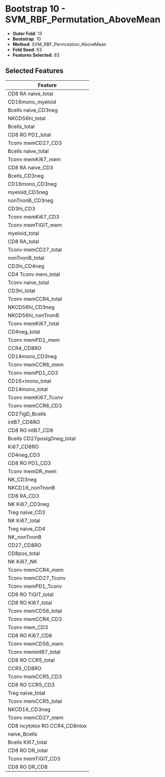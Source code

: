 # Bootstrap 10 - SVM_RBF_Permutation_AboveMean

- **Outer Fold**: 13
- **Bootstrap**: 10
- **Method**: SVM_RBF_Permutation_AboveMean
- **Fold Seed**: 63
- **Features Selected**: 83

## Selected Features

| Feature |
|---------|
| CD8 RA naive_total |
| CD16mono_myeloid |
| Bcells naive_CD3neg |
| NKCD56hi_total |
| Bcells_total |
| CD8 RO PD1_total |
| Tconv memCD27_CD3 |
| Bcells naive_total |
| Tconv memKi67_mem |
| CD8 RA naive_CD3 |
| Bcells_CD3neg |
| CD16mono_CD3neg |
| myeloid_CD3neg |
| nonTnonB_CD3neg |
| CD3hi_CD3 |
| Tconv memKi67_CD3 |
| Tconv memTIGIT_mem |
| myeloid_total |
| CD8 RA_total |
| Tconv memCD27_total |
| nonTnonB_total |
| CD3hi_CD4neg |
| CD4 Tconv mem_total |
| Tconv naive_total |
| CD3hi_total |
| Tconv memCCR4_total |
| NKCD56hi_CD3neg |
| NKCD56hi_nonTnonB |
| Tconv memKi67_total |
| CD4neg_total |
| Tconv memPD1_mem |
| CCR4_CD8RO |
| CD14mono_CD3neg |
| Tconv memCCR6_mem |
| Tconv memPD1_CD3 |
| CD16+mono_total |
| CD14mono_total |
| Tconv memKi67_Tconv |
| Tconv memCCR6_CD3 |
| CD27IgD_Bcells |
| intB7_CD8RO |
| CD8 RO intB7_CD8 |
| Bcells CD27posIgDneg_total |
| Ki67_CD8RO |
| CD4neg_CD3 |
| CD8 RO PD1_CD3 |
| Tconv memDR_mem |
| NK_CD3neg |
| NKCD16_nonTnonB |
| CD8 RA_CD3 |
| NK Ki67_CD3neg |
| Treg naive_CD3 |
| NK Ki67_total |
| Treg naive_CD4 |
| NK_nonTnonB |
| CD27_CD8RO |
| CD8pos_total |
| NK Ki67_NK |
| Tconv memCCR4_mem |
| Tconv memCD27_Tconv |
| Tconv memPD1_Tconv |
| CD8 RO TIGIT_total |
| CD8 RO Ki67_total |
| Tconv memCD56_total |
| Tconv memCCR4_CD3 |
| Tconv mem_CD3 |
| CD8 RO Ki67_CD8 |
| Tconv memCD56_mem |
| Tconv memintB7_total |
| CD8 RO CCR5_total |
| CCR5_CD8RO |
| Tconv memCCR5_CD3 |
| CD8 RO CCR5_CD3 |
| Treg naive_total |
| Tconv memCCR5_total |
| NKCD16_CD3neg |
| Tconv memCD27_mem |
| CD8 ncytotox RO CCR4_CD8ntox |
| naive_Bcells |
| Bcells Ki67_total |
| CD8 RO DR_total |
| Tconv memTIGIT_CD3 |
| CD8 RO DR_CD8 |
